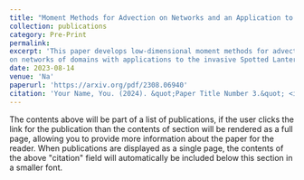 ```yaml
---
title: "Moment Methods for Advection on Networks and an Application to Forest Pest Life Cycle Models"
collection: publications
category: Pre-Print
permalink:
excerpt: 'This paper develops low-dimensional moment methods for advective problems
on networks of domains with applications to the invasive Spotted Lanternfly.'
date: 2023-08-14
venue: 'Na'
paperurl: 'https://arxiv.org/pdf/2308.06940'
citation: 'Your Name, You. (2024). &quot;Paper Title Number 3.&quot; <i>GitHub Journal of Bugs</i>. 1(3).'
---
```


The contents above will be part of a list of publications, if the user clicks the link for the publication than the contents of section will be rendered as a full page, allowing you to provide more information about the paper for the reader. When publications are displayed as a single page, the contents of the above "citation" field will automatically be included below this section in a smaller font.
